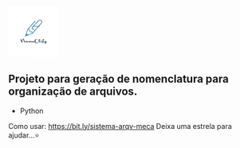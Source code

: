 <img src="Logo.png" style="width: 20%"/>

## Projeto para geração de nomenclatura para organização de arquivos.

* Python

Como usar: https://bit.ly/sistema-arqv-meca
Deixa uma estrela para ajudar...⭐
